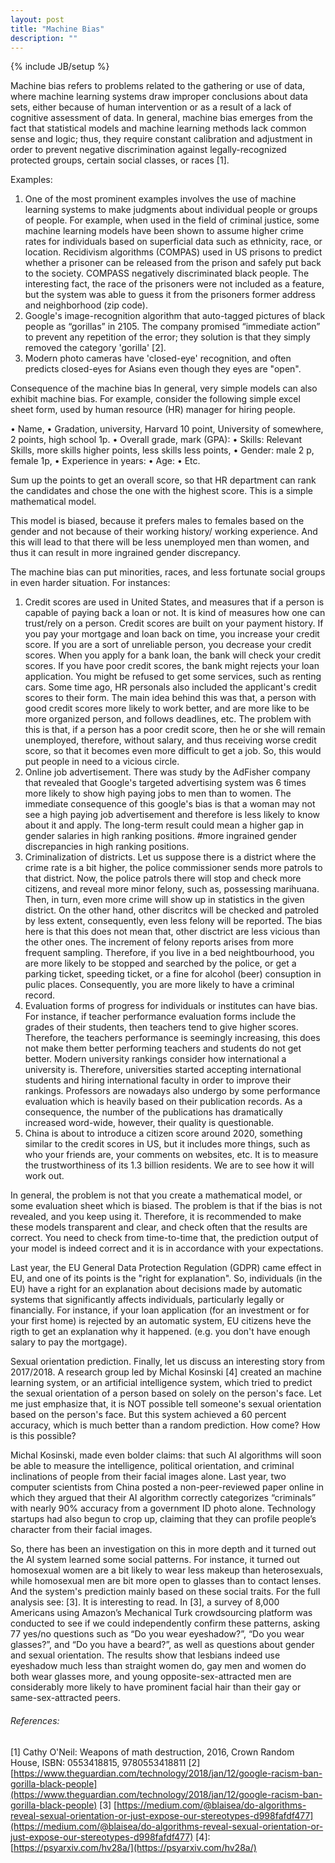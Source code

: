 ```yaml
---
layout: post
title: "Machine Bias"
description: ""
---
```

{% include JB/setup %}


Machine bias refers to problems related to the gathering or use of data, where machine learning systems draw improper conclusions about data sets, either because of human intervention or as a result of a lack of cognitive assessment of data.
In general, machine bias emerges from the fact that statistical models and machine learning methods lack common sense and logic; thus, they require constant calibration and adjustment in order to prevent negative discrimination against legally-recognized protected groups, certain social classes, or races [1].

Examples:
1. One of the most prominent examples involves the use of machine learning systems to make judgments about individual people or groups of people. For example, when used in the field of criminal justice, some machine learning models have been shown to assume higher crime rates for individuals based on superficial data such as ethnicity, race, or location. Recidivism algorithms (COMPAS) used in US prisons to predict whether a prisoner can be released from the prison and safely put back to the society. COMPASS negatively discriminated black people. The interesting fact, the race of the prisoners were not included as a feature, but the system was able to guess it from the prisoners former address and neighborhood (zip code).
2. Google's  image-recognition algorithm that auto-tagged pictures of black people as “gorillas” in 2105. The company promised “immediate action” to prevent any repetition of the error; they solution is that they simply removed the category 'gorilla' [2].
3. Modern photo cameras have 'closed-eye' recognition, and often predicts closed-eyes for Asians even though they eyes are "open".

Consequence of the machine bias
In general, very simple models can also exhibit machine bias. For example,  consider the following simple excel sheet form, used by  human resource (HR) manager for hiring people. 

• Name, 
• Gradation, university, Harvard 10 point, University of somewhere, 2 points, high school 1p.
• Overall grade, mark (GPA):
• Skills: Relevant Skills, more skills higher points, less skills less points,
• Gender: male 2 p, female 1p,
• Experience in years: 
• Age: 
• Etc.

Sum up the points to get an overall score, so that HR department can rank the candidates and chose the one with the highest score. This is a simple mathematical model. 

This model is biased, because it prefers males to females based on the gender and not because of their working history/ working experience. And this will lead to that there will be less unemployed men than women, and thus it can result in more ingrained gender discrepancy.

The machine bias can put minorities, races, and less fortunate social groups in even harder situation. 
For instances:
1. Credit scores are used in United States, and measures that if a person is capable of paying back a loan or not. It is kind of measures how one can trust/rely on a person. Credit scores are built on your payment history. If you pay your mortgage and loan back on time, you increase your credit score. If you are a sort of unreliable person, you decrease your credit scores. When you apply for a bank loan, the bank will check your credit scores. If you have poor credit scores, the bank might rejects your loan application. You might be refused to get some services, such as renting cars.
Some time ago, HR personals also included the applicant's credit scores to their form. The main idea behind this was that, a person with good credit scores more likely to work better, and are more like to be more organized person, and follows deadlines, etc. The problem with this is that, if a person has a poor credit score, then he or she will remain unemployed, therefore, without salary, and thus receiving worse credit score, so that it becomes even more difficult to get a job. So, this would put people in need to a vicious circle.
2. Online job advertisement. There was study by the AdFisher company that revealed that Google's targeted advertising system was 6 times more likely to show high paying jobs to men than to women. The immediate consequence of this google's bias is that a woman may not see a high paying job advertisement and therefore is less likely to know about it and apply. The long-term result could mean a higher gap in gender salaries in high ranking positions. #more ingrained gender discrepancies in high ranking positions.
3. Criminalization of districts.  Let us suppose there is a district where the crime rate is a bit higher, the police commissioner sends more patrols to that district. Now, the police patrols there will stop and check more citizens, and reveal more minor felony, such as, possessing marihuana. Then, in turn, even more crime will show up in statistics in the given district. On the other hand, other discritcs will be checked and patroled by less extent, consequently, even less felony will be reported. The bias here is that this does not mean that, other disctrict are less vicious than the other ones. The increment of felony reports arises from more frequent sampling. Therefore, if you live in a bed neightbourhood, you are more likely to be stopped and searched by the police, or get a parking ticket, speeding ticket, or a fine for alcohol (beer) consuption in pulic places. Consequently, you are more likely to have a criminal record. 
4. Evaluation forms of progress for individuals or institutes can have bias. For instance, if teacher performance evaluation forms include the grades of their students, then teachers tend to give higher scores. Therefore, the teachers performance is seemingly increasing, this does not make them better performing teachers and students do not get better. Modern university rankings consider how international a university is. Therefore, universities started accepting international students and hiring international faculty in order to improve their rankings. Professors are nowadays also undergo by some performance evaluation which is heavily based on their publication records. As a consequence, the number of the publications has dramatically increased word-wide, however, their quality is questionable. 
5. China is about to introduce a citizen score around 2020, something similar to the credit scores in US, but it includes more things, such as who your friends are, your comments on websites, etc. It is to measure the trustworthiness of its 1.3 billion residents. We are to see how it will work out.

In general, the problem is not that you create a mathematical model, or some evaluation sheet which is biased. The problem is that if the bias is not revealed, and you keep using it. Therefore, it is recommended to make these models transparent and clear, and check often that the results are correct. You need to check from time-to-time that, the prediction output of your model is indeed correct and it is in accordance with your expectations.

Last year, the EU General Data Protection Regulation (GDPR) came effect in EU, and one of its points is the "right for explanation". So, individuals (in the EU) have a right for an explanation about decisions made by automatic systems that significantly affects individuals, particularly legally or financially. For instance, if your loan application (for an investment or for your first home) is rejected by an automatic system, EU citizens heve the rigth to get an explanation why it happened. (e.g. you don't have enough salary to pay the mortgage).

Sexual orientation prediction.
Finally, let us discuss an interesting story from 2017/2018. A research group led by Michal Kosinski [4] created an machine learning system, or an artificial intelligence system, which tried to predict the sexual orientation of a person based on solely on the person's face. Let me just emphasize that, it is NOT possible tell someone's sexual orientation based on the person's face. But this system achieved a 60 percent accuracy, which is much better than a random prediction. How come? How is this possible? 


Michal Kosinski, made even bolder claims: that such AI algorithms will soon be able to measure the intelligence, political orientation, and criminal inclinations of people from their facial images alone.
Last year, two computer scientists from China posted a non-peer-reviewed paper online in which they argued that their AI algorithm correctly categorizes “criminals” with nearly 90% accuracy from a government ID photo alone. Technology startups had also begun to crop up, claiming that they can profile people’s character from their facial images. 

So, there has been an investigation on this in more depth and it turned out the AI system learned some social patterns. For instance, it turned out homosexual women are a bit likely to wear less makeup than heterosexuals, while homosexual men are bit more open to glasses than to contact lenses. And the system's prediction mainly based on these social traits. For the full analysis see: [3]. It is interesting to read. In [3], a survey of 8,000 Americans using Amazon’s Mechanical Turk crowdsourcing platform was conducted  to see if we could independently confirm these patterns, asking 77 yes/no questions such as “Do you wear eyeshadow?”, “Do you wear glasses?”, and “Do you have a beard?”, as well as questions about gender and sexual orientation. The results show that lesbians indeed use eyeshadow much less than straight women do, gay men and women do both wear glasses more, and young opposite-sex-attracted men are considerably more likely to have prominent facial hair than their gay or same-sex-attracted peers.

###### References:
[1]  Cathy O'Neil: Weapons of math destruction, 2016, Crown Random House, ISBN: 0553418815, 9780553418811
[2] [https://www.theguardian.com/technology/2018/jan/12/google-racism-ban-gorilla-black-people](https://www.theguardian.com/technology/2018/jan/12/google-racism-ban-gorilla-black-people)
[3] [https://medium.com/@blaisea/do-algorithms-reveal-sexual-orientation-or-just-expose-our-stereotypes-d998fafdf477](https://medium.com/@blaisea/do-algorithms-reveal-sexual-orientation-or-just-expose-our-stereotypes-d998fafdf477)
[4]: [https://psyarxiv.com/hv28a/](https://psyarxiv.com/hv28a/)